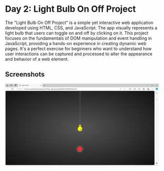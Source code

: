 # Day 2: Light Bulb On Off Project

The "Light Bulb On Off Project" is a simple yet interactive web application developed using HTML, CSS, and JavaScript. The app visually represents a light bulb that users can toggle on and off by clicking on it. This project focuses on the fundamentals of DOM manipulation and event handling in JavaScript, providing a hands-on experience in creating dynamic web pages. It's a perfect exercise for beginners who want to understand how user interactions can be captured and processed to alter the appearance and behavior of a web element.

## Screenshots

![UI](UI.png)
